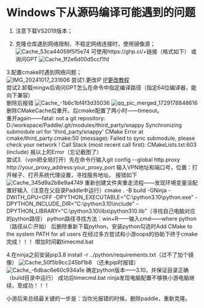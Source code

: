 # Windows下从源码编译可能遇到的问题
1. 注意下载VS2019版本；  
  
2. 克隆仓库遇到网络限制、不稳定网络连接时，使用镜像源；  
   ![Cache_53ca44059f5f5e74](https://github.com/user-attachments/assets/04ada997-5b8d-463f-adfe-c81f075dec50)
   可使用https://ghp.ci/+链接（格式如下） 或询问GPT
   ![Cache_1f2e6d00d5ccf1fd](https://github.com/user-attachments/assets/ba665359-8154-44fc-b757-005f9de03725)  

3.配置cmake时遇到网络问题；  
   ![IMG_20241017_231606](https://github.com/user-attachments/assets/568308a0-795a-40ce-b017-95036389b3e7)
   尝试1.更改IP  <a href="https://cloud.tencent.com/developer/article/2023920" title="更改IP教程">IP更改教程</a>  
   尝试2.卸载mingw后询问GPT怎么在命令中指定编译路径（指定64位编译器，能向下兼容）  
     删除后报错
     ![Cache_-1b6c1bf4f3d35036](https://github.com/user-attachments/assets/2ea41f39-1a22-44f8-aba4-59f8b4fa7069)
     ![qq_pic_merged_1729178848616](https://github.com/user-attachments/assets/0562ad08-ea25-4df8-b4cf-1620d4c18779)
     删除CMakeCache后重开。后cmake配置了两小时——timeout。  
     重开again——fatal: not a git repository: D:/workspace/Paddle/.git/modules/third_party/snappy
      Synchronizing submodule url for 'third_party/snappy'
      CMake Error at cmake/third_party.cmake:50 (message):
      Failed to sync submodule, please check your network !
      Call Stack (most recent call first):
      CMakeLists.txt:603 (include)
      报以上的Error（忘记截图了）  
    尝试3.（vpn把全局打开）先在命令行输入git config --global http.proxy http://your_proxy_address:your_proxy_port
      输入VPN地址和端口号，位置：打开梯子、打开系统代理设置，寻找服务地址。
    报错如下![Cache_345d9a2b8e9a4749](https://github.com/user-attachments/assets/92fe7950-7347-4e66-953f-f5f1483dbade)
    重新创建文件夹重走流程——发现环境变量没配置好输入（注意在父目录Paddle中运行）cmake . -B build -GNinja -DWITH_GPU=OFF -DPYTHON_EXECUTABLE="C:\python3.10\python.exe" -DPYTHON_INCLUDE_DIR="C:\python3.10\include" -DPYTHON_LIBRARY="C:\python3.10\libs\python310.lib"（寻找自己电脑对应的python路径）
    python路径寻找方法：win+R——输入cmd——where python （路径从C:开始）
    后删除重新下载python，安装python勾选时Add CMake to the system PATH for all users
    在经过多方尝试和小游oops的协助下终于cmake完成！！！
    增加时间戳timecmd.bat  

4.在ninja之前安装pip3.8 install -r ../python/requirements.txt（过不了加个镜像）
  ![Cache_50f5b9cc245bf1b8](https://github.com/user-attachments/assets/72142e67-5e84-4555-9f41-333c0545e4d5)
  （还未pip时报错）
  ![Cache_-6dbac6e60c934a1e](https://github.com/user-attachments/assets/d06d26c8-4040-4160-abe5-dbc0d6914df7)
  确定python版本——3.10，并保证目录正确（build目录中运行）
  成功后timecmd.bat ninja发现电脑配置不够换小游电脑继续，至成功！！！  

小游后来总结最关键的一步是：当你光报错的时候，删除paddle，重新克隆。



    
     
